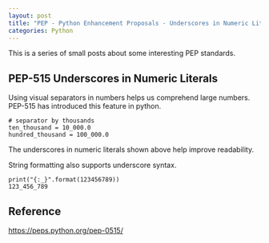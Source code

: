 ```yaml
---
layout: post
title: "PEP - Python Enhancement Proposals - Underscores in Numeric Literals "
categories: Python
---
```



This is a series of small posts about some interesting PEP standards.


## PEP-515 Underscores in Numeric Literals

Using visual separators in numbers helps us comprehend large numbers. PEP-515 has
introduced this feature in python.


    # separator by thousands
    ten_thousand = 10_000.0
    hundred_thousand = 100_000.0


The underscores in numeric literals shown above help improve readability.

String formatting also supports underscore syntax.

    print("{:_}".format(123456789))
    123_456_789



## Reference

https://peps.python.org/pep-0515/
